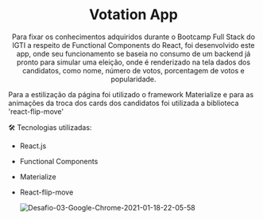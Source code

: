 <h1 align='center'>Votation App</h1>

<p align='center'>Para fixar os conhecimentos adquiridos durante o Bootcamp Full Stack do IGTI a respeito de Functional Components do React, foi desenvolvido este app, onde seu funcionamento se baseia no consumo de um backend já pronto para simular uma eleição, onde é renderizado na tela dados dos candidatos, como nome, número de votos, porcentagem de votos e popularidade.


Para a estilização da página foi utilizado o framework Materialize e para as animações da troca dos cards dos candidatos foi utilizada a biblioteca 'react-flip-move' 



:hammer_and_wrench: Tecnologias utilizadas:

- React.js

- Functional Components

- Materialize

- React-flip-move

  ![Desafio-03-Google-Chrome-2021-01-18-22-05-58](https://user-images.githubusercontent.com/30630150/104976310-aff96880-59db-11eb-98ae-3c35be7bdf6d.gif)
